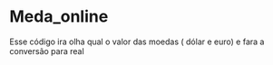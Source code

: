 # Meda_online 
 Esse código ira olha qual o valor das moedas ( dólar e euro) e fara a conversão para real 
